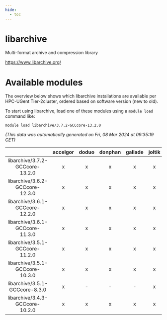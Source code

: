 ```yaml
---
hide:
  - toc
---
```


libarchive
==========


Multi-format archive and compression library

https://www.libarchive.org/
# Available modules


The overview below shows which libarchive installations are available per HPC-UGent Tier-2cluster, ordered based on software version (new to old).

To start using libarchive, load one of these modules using a `module load` command like:

```shell
module load libarchive/3.7.2-GCCcore-13.2.0
```

*(This data was automatically generated on Fri, 08 Mar 2024 at 09:35:19 CET)*  

| |accelgor|doduo|donphan|gallade|joltik|skitty|
| :---: | :---: | :---: | :---: | :---: | :---: | :---: |
|libarchive/3.7.2-GCCcore-13.2.0|x|x|x|x|x|x|
|libarchive/3.6.2-GCCcore-12.3.0|x|x|x|x|x|x|
|libarchive/3.6.1-GCCcore-12.2.0|x|x|x|x|x|x|
|libarchive/3.6.1-GCCcore-11.3.0|x|x|x|x|x|x|
|libarchive/3.5.1-GCCcore-11.2.0|x|x|x|x|x|x|
|libarchive/3.5.1-GCCcore-10.3.0|x|x|x|x|x|x|
|libarchive/3.5.1-GCCcore-8.3.0|x|-|-|-|x|-|
|libarchive/3.4.3-GCCcore-10.2.0|x|x|x|x|x|x|
